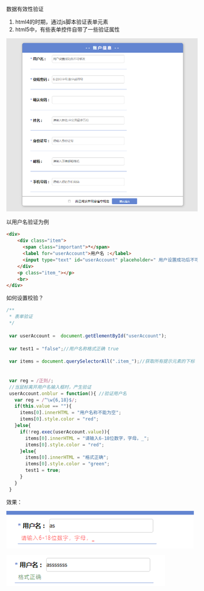 数据有效性验证

1. html4的时期，通过js脚本验证表单元素
2. html5中，有些表单控件自带了一些验证属性

![image-20201019214726208](img/image-20201019214726208.png)

以用户名验证为例

```html
<div>
    <div class="item">
      <span class="important">*</span>
      <label for="userAccount">用户名 :</label>
      <input type="text" id="userAccount" placeholder=" 用户设置成功后不可修改">
    </div>
    <p class="item_"></p>
    <br>
</div>
```

如何设置校验？

```js
/**
 * 表单验证
 */

 var userAccount =  document.getElementById("userAccount");
 
 var test1 = "false";//用户名称格式正确 true

 var items = document.querySelectorAll(".item_");//获取所有提示元素的下标


 var reg = /正则/;
 //当鼠标离开用户名输入框时，产生验证
 userAccount.onblur = function(){ //验证用户名
   var reg = /^\w{6,18}$/;
   if(this.value == ""){
     items[0].innerHTML = "用户名称不能为空";  
     items[0].style.color = "red";
   }else{
     if(!reg.exec(userAccount.value)){
       items[0].innerHTML = "请输入6-18位数字，字母，_";
       items[0].style.color = "red";
     }else{
       items[0].innerHTML = "格式正确";
       items[0].style.color = "green";
       test1 = true;
     }
   }
 }
```

效果：

![image-20201019220003775](img/image-20201019220003775.png)

![image-20201019220011192](img/image-20201019220011192.png)